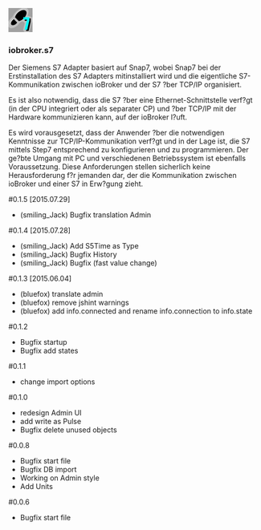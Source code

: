 ![Logo](admin/S7.png)
### iobroker.s7

Der Siemens S7 Adapter basiert auf Snap7, wobei Snap7 bei der Erstinstallation des S7 Adapters mitinstalliert wird und die eigentliche S7-Kommunikation zwischen ioBroker und der S7 ?ber TCP/IP organisiert.

Es ist also notwendig, dass die S7 ?ber eine Ethernet-Schnittstelle verf?gt (in der CPU integriert oder als separater CP) und ?ber TCP/IP mit der Hardware kommunizieren kann, auf der ioBroker l?uft.

Es wird vorausgesetzt, dass der Anwender ?ber die notwendigen Kenntnisse zur TCP/IP-Kommunikation verf?gt und in der Lage ist, die S7 mittels Step7 entsprechend zu konfigurieren und zu programmieren. Der ge?bte Umgang mit PC und verschiedenen Betriebssystem ist ebenfalls Voraussetzung. Diese Anforderungen stellen sicherlich keine Herausforderung f?r jemanden dar, der die Kommunikation zwischen ioBroker und einer S7 in Erw?gung zieht.


#0.1.5 [2015.07.29]
* (smiling_Jack) Bugfix translation Admin

#0.1.4 [2015.07.28]
* (smiling_Jack) Add S5Time as Type
* (smiling_Jack) Bugfix History
* (smiling_Jack) Bugfix (fast value change)

#0.1.3 [2015.06.04]
* (bluefox) translate admin
* (bluefox) remove jshint warnings
* (bluefox) add info.connected and rename info.connection to info.state

#0.1.2
* Bugfix startup
* Bugfix add states

#0.1.1
* change import options

#0.1.0
* redesign Admin UI
* add write as Pulse
* Bugfix delete unused objects

#0.0.8
* Bugfix start file
* Bugfix DB import
* Working on Admin style
* Add Units

#0.0.6
* Bugfix start file